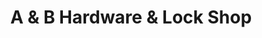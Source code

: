---
title: "A & B Hardware & Lock Shop"
url: /kenosha/a-and-b-hardware-and-lock-shop/
shop: locksmith
---